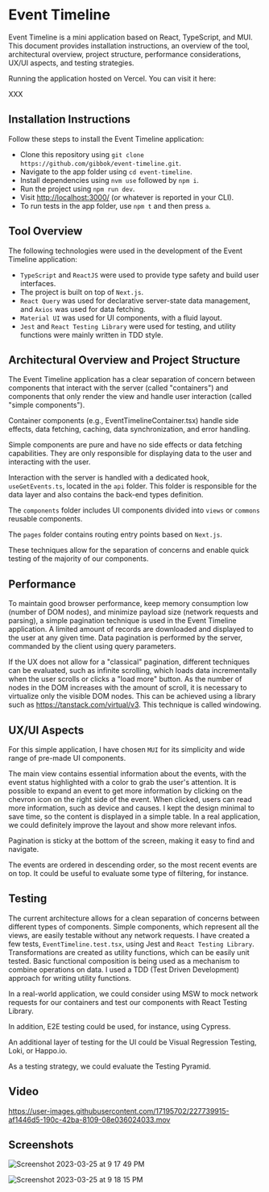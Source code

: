 # Event Timeline

Event Timeline is a mini application based on React, TypeScript, and MUI. This document provides installation instructions, an overview of the tool, architectural overview, project structure, performance considerations, UX/UI aspects, and testing strategies.

Running the application hosted on Vercel. You can visit it here:

XXX

## Installation Instructions

Follow these steps to install the Event Timeline application:

- Clone this repository using `git clone https://github.com/gibbok/event-timeline.git`.
- Navigate to the app folder using `cd event-timeline`.
- Install dependencies using `nvm use` followed by `npm i`.
- Run the project using `npm run dev`.
- Visit <http://localhost:3000/> (or whatever is reported in your CLI).
- To run tests in the app folder, use `npm t` and then press `a`.

## Tool Overview

The following technologies were used in the development of the Event Timeline application:

- `TypeScript` and `ReactJS` were used to provide type safety and build user interfaces.
- The project is built on top of `Next.js`.
- `React Query` was used for declarative server-state data management, and `Axios` was used for data fetching.
- `Material UI` was used for UI components, with a fluid layout.
- `Jest` and `React Testing Library` were used for testing, and utility functions were mainly written in TDD style.

## Architectural Overview and Project Structure

The Event Timeline application has a clear separation of concern between components that interact with the server (called "containers") and components that only render the view and handle user interaction (called "simple components").

Container components (e.g., EventTimelineContainer.tsx) handle side effects, data fetching, caching, data synchronization, and error handling.

Simple components are pure and have no side effects or data fetching capabilities. They are only responsible for displaying data to the user and interacting with the user.

Interaction with the server is handled with a dedicated hook, `useGetEvents.ts`, located in the `api` folder. This folder is responsible for the data layer and also contains the back-end types definition.

The `components` folder includes UI components divided into `views` or `commons` reusable components.

The `pages` folder contains routing entry points based on `Next.js`.

These techniques allow for the separation of concerns and enable quick testing of the majority of our components.

## Performance

To maintain good browser performance, keep memory consumption low (number of DOM nodes), and minimize payload size (network requests and parsing), a simple pagination technique is used in the Event Timeline application. A limited amount of records are downloaded and displayed to the user at any given time. Data pagination is performed by the server, commanded by the client using query parameters.

If the UX does not allow for a "classical" pagination, different techniques can be evaluated, such as infinite scrolling, which loads data incrementally when the user scrolls or clicks a "load more" button. As the number of nodes in the DOM increases with the amount of scroll, it is necessary to virtualize only the visible DOM nodes. This can be achieved using a library such as <https://tanstack.com/virtual/v3>. This technique is called windowing.

## UX/UI Aspects

For this simple application, I have chosen `MUI` for its simplicity and wide range of pre-made UI components.

The main view contains essential information about the events, with the event status highlighted with a color to grab the user's attention. It is possible to expand an event to get more information by clicking on the chevron icon on the right side of the event. When clicked, users can read more information, such as device and causes. I kept the design minimal to save time, so the content is displayed in a simple table. In a real application, we could definitely improve the layout and show more relevant infos.

Pagination is sticky at the bottom of the screen, making it easy to find and navigate.

The events are ordered in descending order, so the most recent events are on top. It could be useful to evaluate some type of filtering, for instance.

## Testing

The current architecture allows for a clean separation of concerns between different types of components. Simple components, which represent all the views, are easily testable without any network requests. I have created a few tests, `EventTimeline.test.tsx`, using Jest and `React Testing Library`. Transformations are created as utility functions, which can be easily unit tested. Basic functional composition is being used as a mechanism to combine operations on data.
I used a TDD (Test Driven Development) approach for writing utility functions.

In a real-world application, we could consider using MSW to mock network requests for our containers and test our components with React Testing Library.

In addition, E2E testing could be used, for instance, using Cypress.

An additional layer of testing for the UI could be Visual Regression Testing, Loki, or Happo.io.

As a testing strategy, we could evaluate the Testing Pyramid.

## Video

https://user-images.githubusercontent.com/17195702/227739915-af1446d5-190c-42ba-8109-08e036024033.mov

## Screenshots

![Screenshot 2023-03-25 at 9 17 49 PM](https://user-images.githubusercontent.com/17195702/227739615-bc2e608a-5e2f-4454-94d1-73eee9f4c85c.png)

![Screenshot 2023-03-25 at 9 18 15 PM](https://user-images.githubusercontent.com/17195702/227739618-043cff0a-69cc-42fb-9363-4c69da1fe91a.png)
